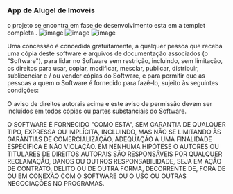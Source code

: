 ### App de Alugel de Imoveis 

o projeto se encontra em fase de desenvolvimento esta em a templet completa .
![image](https://user-images.githubusercontent.com/34004001/132954601-4a495f3e-b9d4-4e98-a68d-2f4e40662d61.png)
![image](https://user-images.githubusercontent.com/34004001/132954620-2235c700-f5a9-478e-9ba4-c6e0bb4ae6b6.png)
![image](https://user-images.githubusercontent.com/34004001/132954637-b0c7ba62-4bdb-49f0-8ebf-a4ab2af2dca0.png)

Uma concessão é concedida gratuitamente, a qualquer pessoa que receba uma cópia
deste software e arquivos de documentação associados (o "Software"), para lidar
no Software sem restrição, incluindo, sem limitação, os direitos
para usar, copiar, modificar, mesclar, publicar, distribuir, sublicenciar e / ou vender
cópias do Software, e para permitir que as pessoas a quem o Software é
fornecido para fazê-lo, sujeito às seguintes condições:

O aviso de direitos autorais acima e este aviso de permissão devem ser incluídos em todos
cópias ou partes substanciais do Software.

O SOFTWARE É FORNECIDO "COMO ESTÁ", SEM GARANTIA DE QUALQUER TIPO, EXPRESSA OU
IMPLÍCITA, INCLUINDO, MAS NÃO SE LIMITANDO ÀS GARANTIAS DE COMERCIALIZAÇÃO,
ADEQUAÇÃO A UMA FINALIDADE ESPECÍFICA E NÃO VIOLAÇÃO. EM NENHUMA HIPÓTESE O
AUTORES OU TITULARES DE DIREITOS AUTORAIS SÃO RESPONSÁVEIS POR QUALQUER RECLAMAÇÃO, DANOS OU OUTROS
RESPONSABILIDADE, SEJA EM AÇÃO DE CONTRATO, DELITO OU DE OUTRA FORMA, DECORRENTE DE,
FORA DE OU EM CONEXÃO COM O SOFTWARE OU O USO OU OUTRAS NEGOCIAÇÕES NO
PROGRAMAS.
